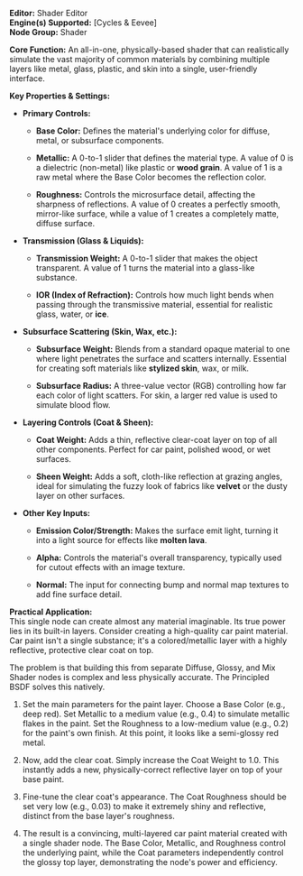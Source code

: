 **Editor:** Shader Editor  
**Engine(s) Supported:** [Cycles & Eevee]  
**Node Group:** Shader

**Core Function:** An all-in-one, physically-based shader that can realistically simulate the vast majority of common materials by combining multiple layers like metal, glass, plastic, and skin into a single, user-friendly interface.

**Key Properties & Settings:**

- **Primary Controls:**
    
    - **Base Color:** Defines the material's underlying color for diffuse, metal, or subsurface components.
        
    - **Metallic:** A 0-to-1 slider that defines the material type. A value of 0 is a dielectric (non-metal) like plastic or **wood grain**. A value of 1 is a raw metal where the Base Color becomes the reflection color.
        
    - **Roughness:** Controls the microsurface detail, affecting the sharpness of reflections. A value of 0 creates a perfectly smooth, mirror-like surface, while a value of 1 creates a completely matte, diffuse surface.
        
- **Transmission (Glass & Liquids):**
    
    - **Transmission Weight:** A 0-to-1 slider that makes the object transparent. A value of 1 turns the material into a glass-like substance.
        
    - **IOR (Index of Refraction):** Controls how much light bends when passing through the transmissive material, essential for realistic glass, water, or **ice**.
        
- **Subsurface Scattering (Skin, Wax, etc.):**
    
    - **Subsurface Weight:** Blends from a standard opaque material to one where light penetrates the surface and scatters internally. Essential for creating soft materials like **stylized skin**, wax, or milk.
        
    - **Subsurface Radius:** A three-value vector (RGB) controlling how far each color of light scatters. For skin, a larger red value is used to simulate blood flow.
        
- **Layering Controls (Coat & Sheen):**
    
    - **Coat Weight:** Adds a thin, reflective clear-coat layer on top of all other components. Perfect for car paint, polished wood, or wet surfaces.
        
    - **Sheen Weight:** Adds a soft, cloth-like reflection at grazing angles, ideal for simulating the fuzzy look of fabrics like **velvet** or the dusty layer on other surfaces.
        
- **Other Key Inputs:**
    
    - **Emission Color/Strength:** Makes the surface emit light, turning it into a light source for effects like **molten lava**.
        
    - **Alpha:** Controls the material's overall transparency, typically used for cutout effects with an image texture.
        
    - **Normal:** The input for connecting bump and normal map textures to add fine surface detail.
        

**Practical Application:**  
This single node can create almost any material imaginable. Its true power lies in its built-in layers. Consider creating a high-quality car paint material. Car paint isn't a single substance; it's a colored/metallic layer with a highly reflective, protective clear coat on top.

The problem is that building this from separate Diffuse, Glossy, and Mix Shader nodes is complex and less physically accurate. The Principled BSDF solves this natively.

1. Set the main parameters for the paint layer. Choose a Base Color (e.g., deep red). Set Metallic to a medium value (e.g., 0.4) to simulate metallic flakes in the paint. Set the Roughness to a low-medium value (e.g., 0.2) for the paint's own finish. At this point, it looks like a semi-glossy red metal.
    
2. Now, add the clear coat. Simply increase the Coat Weight to 1.0. This instantly adds a new, physically-correct reflective layer on top of your base paint.
    
3. Fine-tune the clear coat's appearance. The Coat Roughness should be set very low (e.g., 0.03) to make it extremely shiny and reflective, distinct from the base layer's roughness.
    
4. The result is a convincing, multi-layered car paint material created with a single shader node. The Base Color, Metallic, and Roughness control the underlying paint, while the Coat parameters independently control the glossy top layer, demonstrating the node's power and efficiency.
